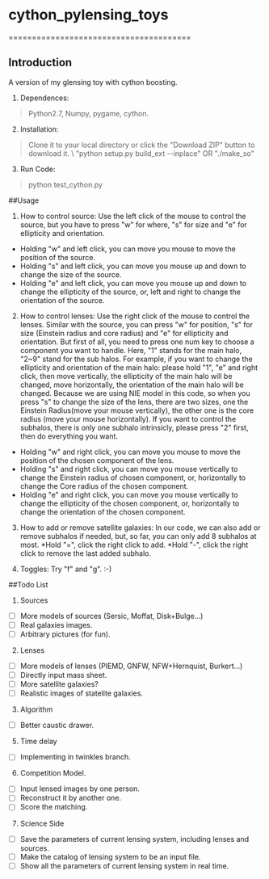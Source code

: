 # cython_pylensing_toys

=======================================
## Introduction
A version of my glensing toy with cython boosting. 

1. Dependences: 
>Python2.7, Numpy, pygame, cython.

2. Installation:
>Clone it to your local directory or click the "Download ZIP" button to download it. \\
>"python setup.py build_ext --inplace" OR "./make_so"

3. Run Code:
>python test_cython.py


##Usage

1. How to control source:
Use the left click of the mouse to control the source, 
but you have to press "w" for where, "s" for size and "e" for ellipticity and orientation.
* Holding "w" and left click, you can move you mouse to move the position of the source.
* Holding "s" and left click, you can move you mouse up and down to change the size of the source.
* Holding "e" and left click, you can move you mouse up and down to change the ellipticity of the source, or, left and right to change the orientation of the source.

2. How to control lenses: 
Use the right click of the mouse to control the lenses.
Similar with the source, you can press "w" for position, "s" for size (Einstein radius and core radius) and "e" for ellipticity and orientation. But first of all, you need to press one num key to choose a component you want to handle. Here, "1" stands for the main halo, "2~9" stand for the sub halos. For example, if you want to change the ellipticity and orientation of the main halo: please hold "1", "e" and right click, then move vertically, the ellipticity of the main halo will be changed, move horizontally, the orientation of the main halo will be changed. Because we are using NIE model in this code, so when you press "s" to change the size of the lens, there are two sizes, one the Einstein Radius(move your mouse vertically), the other one is the core radius (move your mouse horizontally). If you want to control the subhalos, there is only one subhalo intrinsicly, please press "2" first, then do everything you want.

* Holding "w" and right click, you can move you mouse to move the position of the chosen component of the lens.
* Holding "s" and right click, you can move you mouse vertically to change the Einstein radius of chosen component, or, horizontally to change the Core radius of the chosen component.
* Holding "e" and right click, you can move you mouse vertically  to change the ellipticity of the chosen component, or, horizontally to change the orientation of the chosen component.

3. How to add or remove satellite galaxies:
In our code, we can also add or remove subhalos if needed, but, so far, you can only add 8 subhalos at most.
*Hold "=", click the right click to add.
*Hold "-", click the right click to remove the last added subhalo.

4. Toggles: 
Try "f" and "g". :-)

##Todo List
1. Sources
- [ ] More models of sources (Sersic, Moffat, Disk\+Bulge...)
- [ ] Real galaxies images.
- [ ] Arbitrary pictures (for fun).

2. Lenses
- [ ] More models of lenses (PIEMD, GNFW, NFW\+Hernquist, Burkert...)
- [ ] Directly input mass sheet.
- [ ] More satellite galaxies?
- [ ] Realistic images of statelite galaxies.

3. Algorithm 
- [ ] Better caustic drawer.

5. Time delay
- [ ] Implementing in twinkles branch.

6. Competition Model.
- [ ] Input lensed images by one person.
- [ ] Reconstruct it by another one.
- [ ] Score the matching.

7. Science Side
- [ ] Save the parameters of current lensing system, including lenses and sources.
- [ ] Make the catalog of lensing system to be an input file.
- [ ] Show all the parameters of current lensing system in real time.
